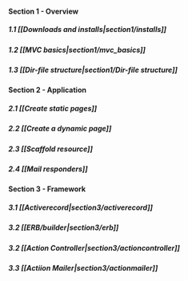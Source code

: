 #### Section 1 - Overview
##### 1.1 [[Downloads and installs|section1/installs]]
##### 1.2 [[MVC basics|section1/mvc_basics]]
##### 1.3 [[Dir-file structure|section1/Dir-file structure]]

#### Section 2 - Application
##### 2.1 [[Create static pages]]
##### 2.2 [[Create a dynamic page]]
##### 2.3 [[Scaffold resource]]
##### 2.4 [[Mail responders]]

#### Section 3 - Framework
##### 3.1 [[Activerecord|section3/activerecord]]
##### 3.2 [[ERB/builder|section3/erb]]
##### 3.2 [[Action Controller|section3/actioncontroller]]
##### 3.3 [[Actiion Mailer|section3/actionmailer]]
